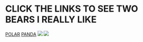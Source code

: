<!DOCTYPE html>
<html>
	<head>
		<title>BEARS I LIKE</title>
	</head>
	<body>
		<h1>CLICK THE LINKS TO SEE TWO BEARS I REALLY LIKE</h1>
		<a href=" ">POLAR</a>
		<a href=" ">PANDA</a>
    
   <img src="panda.jpg">
<img src="polar.webp">	
	</body>
</html>
